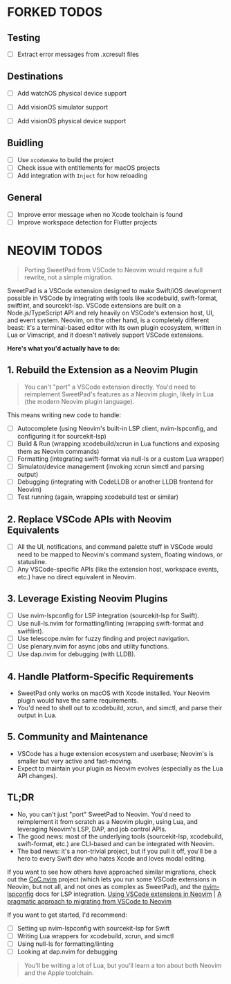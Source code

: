 # FORKED TODOS

## Testing
- [ ] Extract error messages from .xcresult files

## Destinations
- [ ] Add watchOS physical device support
- [ ] Add visionOS simulator support
- [ ] Add visionOS physical device support


## Buidling
- [ ] Use `xcodemake` to build the project
- [ ] Check issue with entitlements for macOS projects
- [ ] Add integration with `Inject` for how reloading

## General
- [ ] Improve error message when no Xcode toolchain is found
- [ ] Improve workspace detection for Flutter projects

# NEOVIM TODOS

> Porting SweetPad from VSCode to Neovim would require a full rewrite, not a simple migration.

SweetPad is a VSCode extension designed to make Swift/iOS development possible in VSCode by integrating with tools like xcodebuild, swift-format, swiftlint, and sourcekit-lsp. VSCode extensions are built on a Node.js/TypeScript API and rely heavily on VSCode's extension host, UI, and event system. Neovim, on the other hand, is a completely different beast: it's a terminal-based editor with its own plugin ecosystem, written in Lua or Vimscript, and it doesn't natively support VSCode extensions.

**Here's what you'd actually have to do:**

## 1. Rebuild the Extension as a Neovim Plugin

> You can't "port" a VSCode extension directly. You'd need to reimplement SweetPad's features as a Neovim plugin, likely in Lua (the modern Neovim plugin language).

This means writing new code to handle:
- [ ] Autocomplete (using Neovim's built-in LSP client, nvim-lspconfig, and configuring it for sourcekit-lsp)
- [ ] Build & Run (wrapping xcodebuild/xcrun in Lua functions and exposing them as Neovim commands)
- [ ] Formatting (integrating swift-format via null-ls or a custom Lua wrapper)
- [ ] Simulator/device management (invoking xcrun simctl and parsing output)
- [ ] Debugging (integrating with CodeLLDB or another LLDB frontend for Neovim)
- [ ] Test running (again, wrapping xcodebuild test or similar)

## 2. Replace VSCode APIs with Neovim Equivalents

- [ ] All the UI, notifications, and command palette stuff in VSCode would need to be mapped to Neovim's command system, floating windows, or statusline.
- [ ] Any VSCode-specific APIs (like the extension host, workspace events, etc.) have no direct equivalent in Neovim.

## 3. Leverage Existing Neovim Plugins

- [ ] Use nvim-lspconfig for LSP integration (sourcekit-lsp for Swift).
- [ ] Use null-ls.nvim for formatting/linting (wrapping swift-format and swiftlint).
- [ ] Use telescope.nvim for fuzzy finding and project navigation.
- [ ] Use plenary.nvim for async jobs and utility functions.
- [ ] Use dap.nvim for debugging (with LLDB).

## 4. Handle Platform-Specific Requirements

- SweetPad only works on macOS with Xcode installed. Your Neovim plugin would have the same requirements.
- You'd need to shell out to xcodebuild, xcrun, and simctl, and parse their output in Lua.

## 5. Community and Maintenance

- VSCode has a huge extension ecosystem and userbase; Neovim's is smaller but very active and fast-moving.
- Expect to maintain your plugin as Neovim evolves (especially as the Lua API changes).

## TL;DR

- No, you can't just "port" SweetPad to Neovim. You'd need to reimplement it from scratch as a Neovim plugin, using Lua, and leveraging Neovim's LSP, DAP, and job control APIs.
- The good news: most of the underlying tools (sourcekit-lsp, xcodebuild, swift-format, etc.) are CLI-based and can be integrated with Neovim.
- The bad news: it's a non-trivial project, but if you pull it off, you'll be a hero to every Swift dev who hates Xcode and loves modal editing.

If you want to see how others have approached similar migrations, check out the [CoC.nvim](https://github.com/neoclide/coc.nvim) project (which lets you run some VSCode extensions in Neovim, but not all, and not ones as complex as SweetPad), and the [nvim-lspconfig](https://github.com/neovim/nvim-lspconfig) docs for LSP integration. [Using VSCode extensions in Neovim](https://www.reddit.com/r/neovim/comments/11142r8/using_vscode_extensions_in_neovim/) | [A pragmatic approach to migrating from VSCode to Neovim](https://dev.to/tolomeo/a-pragmatic-approach-to-migrating-from-vscode-to-neovim-4fae)

If you want to get started, I'd recommend:
- [ ] Setting up nvim-lspconfig with sourcekit-lsp for Swift
- [ ] Writing Lua wrappers for xcodebuild, xcrun, and simctl
- [ ] Using null-ls for formatting/linting
- [ ] Looking at dap.nvim for debugging

> You'll be writing a lot of Lua, but you'll learn a ton about both Neovim and the Apple toolchain.
